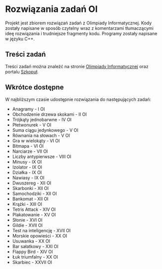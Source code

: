  # Rozwiązania zadań OI

 Projekt jest zbiorem rozwiązań zadań z Olimpiady Informatycznej. Kody zostały napisane w sposób czytelny wraz z komentarzami tłumaczącymi ideę rozwiązania i trudniejsze fragmenty kodu. Programy zostały napisane w języku C++.

 ## Treści zadań

 Treści zadań można znaleźć na stronie [Olimpiady Informatycznej](https://oi.edu.pl/) oraz portalu [Szkopuł](https://szkopul.edu.pl/).

 ## Wkrótce dostępne

 W najbliższym czasie udostępnie rozwiązania do następujących zadań:
 - Anagramy - I OI
- Obchodzenie drzewa skokami - II OI
- Trójkąty jednobarwne - IV OI
- Płetwonurek - V OI
- Suma ciągu jedynkowego - V OI
- Równania na słowach - V OI
- Gra w wielokąty - VI OI
- Bitmapa - VI OI
- Narciarze - VII OI
- Liczby antypierwsze - VIII OI
- Minusy - IX OI
- Izolator - IX OI
- Działka - IX OI
- Nawiasy - IX OI
- Dwuszereg - XII OI
- Skarbonki - XII OI
- Samochodziki - XII OI
- Bankomat - XII OI
- Krążki - XIII OI
- Tetris Attack - XIV OI
- Plakatowanie - XV OI
- Słonie - XVI OI
- Gildie - XVII OI
- Test na inteligencję - XVII OI
- Morskie opowieści - XX OI
- Usuwanka - XX OI
- Bar sałatkowy - XXI OI
- Flappy Bird - XIV OI
- Łuk triumfalny - XX OI
- Skarbiec - XXVII OI
